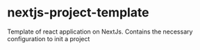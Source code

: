 # nextjs-project-template
Template of react application on NextJs. Contains the necessary configuration to init a project
